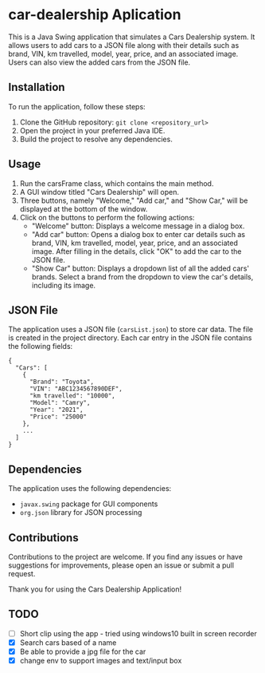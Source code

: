 # **car-dealership Aplication**
This is a Java Swing application that simulates a Cars Dealership system. It allows users to add cars to a JSON file along with their details such as brand, VIN, km travelled, model, year, price, and an associated image. Users can also view the added cars from the JSON file.

## **Installation**
To run the application, follow these steps:
1. Clone the GitHub repository: `git clone <repository_url>`
2. Open the project in your preferred Java IDE.
3. Build the project to resolve any dependencies.

## **Usage**
1. Run the carsFrame class, which contains the main method.
2. A GUI window titled "Cars Dealership" will open.
3. Three buttons, namely "Welcome," "Add car," and "Show Car," will be displayed at the bottom of the window.
4. Click on the buttons to perform the following actions:
    * "Welcome" button: Displays a welcome message in a dialog box.
    * "Add car" button: Opens a dialog box to enter car details such as brand, VIN, km travelled, model, year, price, and an associated image. After filling in the details, click "OK" to add the car to the JSON file.
    * "Show Car" button: Displays a dropdown list of all the added cars' brands. Select a brand from the dropdown to view the car's details, including its image.

## **JSON File**
The application uses a JSON file (`carsList.json`) to store car data. The file is created in the project directory. Each car entry in the JSON file contains the following fields:

```
{
  "Cars": [
    {
      "Brand": "Toyota",
      "VIN": "ABC1234567890DEF",
      "km travelled": "10000",
      "Model": "Camry",
      "Year": "2021",
      "Price": "25000"
    },
    ...
  ]
}

```
## **Dependencies**
The application uses the following dependencies:
* `javax.swing` package for GUI components
* `org.json` library for JSON processing

## **Contributions**
Contributions to the project are welcome. If you find any issues or have suggestions for improvements, please open an issue or submit a pull request.

Thank you for using the Cars Dealership Application!

## TODO
* [ ] Short clip using the app - tried using windows10 built in screen recorder
* [x] Search cars based of a name
* [x] Be able to provide a jpg file for the car
* [x] change env to support images and text/input box 